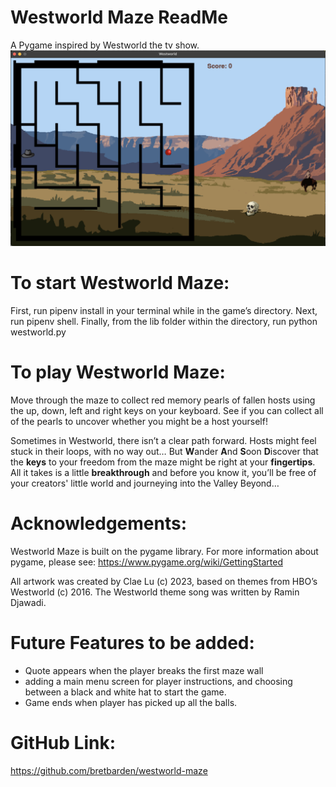 # Westworld Maze ReadMe

A Pygame inspired by Westworld the tv show.
![Westworld Pygame display](/assets/images/Westworld-maze.jpg "Westworld maze game display")


# To start Westworld Maze:
First, run pipenv install in your terminal while in the game’s directory. Next, run pipenv shell. Finally, from the lib folder within the directory, run python westworld.py


# To play Westworld Maze:
Move through the maze to collect red memory pearls of fallen hosts using the up, down, left and right keys on your keyboard.  See if you can collect all of the pearls to uncover whether you might be a host yourself!

Sometimes in Westworld, there isn’t a clear path forward. Hosts might feel stuck in their loops, with no way out… But **W**ander **A**nd **S**oon **D**iscover that the **keys** to your freedom from the maze might be right at your **fingertips**. All it takes is a little **breakthrough** and before you know it, you’ll be free of your creators' little world and journeying into the Valley Beyond…


# Acknowledgements:
Westworld Maze is built on the pygame library. For more information about pygame, please see:
https://www.pygame.org/wiki/GettingStarted

All artwork was created by Clae Lu (c) 2023, based on themes from HBO’s Westworld (c) 2016. The Westworld theme song was written by Ramin Djawadi. 


# Future Features to be added:
- Quote appears when the player breaks the first maze wall
- adding a main menu screen for player instructions, and choosing between a black and white hat to start the game.
- Game ends when player has picked up all the balls.


# GitHub Link:
https://github.com/bretbarden/westworld-maze
